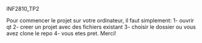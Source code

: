 INF2810_TP2

Pour commencer le projet sur votre ordinateur, il faut simplement:
1- ouvrir qt
2- creer un projet avec des fichiers existant
3- choisir le dossier ou vous avez clone le repo
4- vous etes pret.
Merci!

